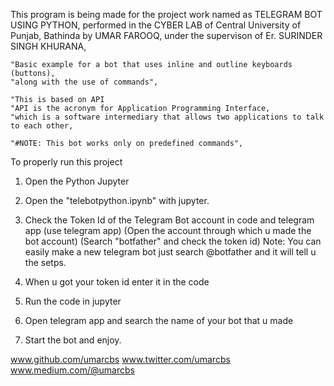 This program is being made for the project work named as TELEGRAM BOT USING PYTHON,
performed in the CYBER LAB of Central University of Punjab, Bathinda by UMAR FAROOQ,
under the supervison of Er. SURINDER SINGH KHURANA,
   
    "Basic example for a bot that uses inline and outline keyboards (buttons),
    "along with the use of commands",
 
    "This is based on API
    "API is the acronym for Application Programming Interface,
    "which is a software intermediary that allows two applications to talk to each other,
    
    "#NOTE: This bot works only on predefined commands",



To properly run this project

1. Open the Python Jupyter
2. Open the "telebotpython.ipynb" with jupyter.
3. Check the Token Id of the Telegram Bot account in code and telegram app
		(use telegram app)
		(Open the account through which u made the bot account)
		(Search "botfather" and check the token id)
Note: You can easily make a new telegram bot just search @botfather and it will tell u the setps.

4. When u got your token id enter it in the code 
5. Run the code in jupyter
6. Open telegram app and search the name of your bot that u made
7. Start the bot and enjoy.


www.github.com/umarcbs
www.twitter.com/umarcbs
www.medium.com/@umarcbs
